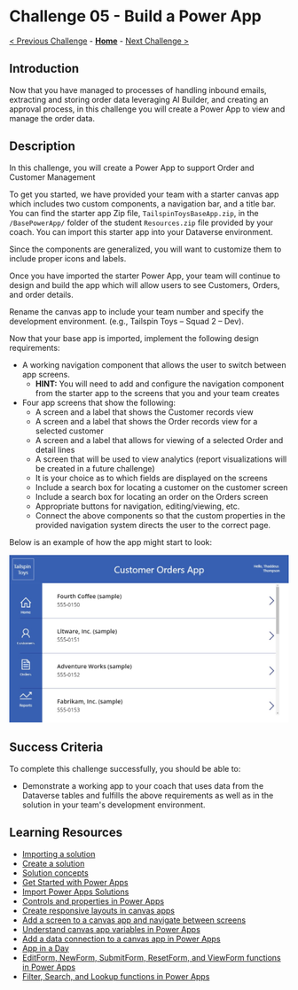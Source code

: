 # Challenge 05 - Build a Power App

[< Previous Challenge](./Challenge-04.md) - **[Home](../README.md)** - [Next Challenge >](./Challenge-06.md)

## Introduction

Now that you have managed to processes of handling inbound emails, extracting and storing order data leveraging AI Builder, and creating an approval process, in this challenge you will create a Power App to view and manage the order data.

## Description

In this challenge, you will create a Power App to support Order and Customer Management

To get you started, we have provided your team with a starter canvas app which includes two custom components, a navigation bar, and a title bar. You can find the starter app Zip file, `TailspinToysBaseApp.zip`, in the `/BasePowerApp/` folder of the student `Resources.zip` file provided by your coach.  You can import this starter app into your Dataverse environment.

Since the components are generalized, you will want to customize them to include proper icons and labels. 

Once you have imported the starter Power App, your team will continue to design and build the app which will allow users to see Customers, Orders, and order details.

Rename the canvas app to include your team number and specify the development environment. (e.g., Tailspin Toys – Squad 2 – Dev).

Now that your base app is imported, implement the following design requirements:
- A working navigation component that allows the user to switch between app screens.  
    - **HINT:** You will need to add and configure the navigation component from the starter app to the screens that you and your team creates
- Four app screens that show the following:
    * A screen and a label that shows the Customer records view
    * A screen and a label that shows the Order records view for a selected customer
    * A screen and a label that allows for viewing of a selected Order and detail lines
    * A screen that will be used to view analytics (report visualizations will be created in a future challenge)
    * It is your choice as to which fields are displayed on the screens
    * Include a search box for locating a customer on the customer screen
    * Include a search box for locating an order on the Orders screen
    * Appropriate buttons for navigation, editing/viewing, etc.
    * Connect the above components so that the custom properties in the provided navigation system directs the user to the correct page.

Below is an example of how the app might start to look: 
    
![Sample App UI](./Resources/BasePowerApp/TailSpinToys_PowerApp_Example_Layout.JPG)

## Success Criteria

To complete this challenge successfully, you should be able to:
- Demonstrate a working app to your coach that uses data from the Dataverse tables and fulfills the above requirements as well as in the solution in your team's development environment.

## Learning Resources

* [Importing a solution](https://learn.microsoft.com/en-us/power-apps/maker/data-platform/import-update-export-solutions)
* [Create a solution](https://docs.microsoft.com/en-us/powerapps/maker/common-data-service/create-solution)
* [Solution concepts](https://docs.microsoft.com/en-us/power-platform/alm/solution-concepts-alm)
* [Get Started with Power Apps](https://docs.microsoft.com/learn/modules/get-started-with-powerapps)
* [Import Power Apps Solutions](https://docs.microsoft.com/en-us/powerapps/maker/common-data-service/import-update-export-solutions)
* [Controls and properties in Power Apps](https://docs.microsoft.com/en-us/powerapps/maker/canvas-apps/reference-properties)
* [Create responsive layouts in canvas apps](https://docs.microsoft.com/en-us/powerapps/maker/canvas-apps/create-responsive-layout)
* [Add a screen to a canvas app and navigate between screens](https://docs.microsoft.com/en-us/powerapps/maker/canvas-apps/add-screen-context-variables)
* [Understand canvas app variables in Power Apps](https://docs.microsoft.com/powerapps/maker/canvas-apps/add-screen-context-variables)
* [Add a data connection to a canvas app in Power Apps](https://docs.microsoft.com/en-us/powerapps/maker/canvas-apps/add-data-connection)
* [App in a Day](https://aka.ms/appinaday)
* [EditForm, NewForm, SubmitForm, ResetForm, and ViewForm functions in Power Apps](https://docs.microsoft.com/en-us/powerapps/maker/canvas-apps/functions/function-form)
* [Filter, Search, and Lookup functions in Power Apps](https://docs.microsoft.com/en-us/powerapps/maker/canvas-apps/functions/function-filter-lookup)
